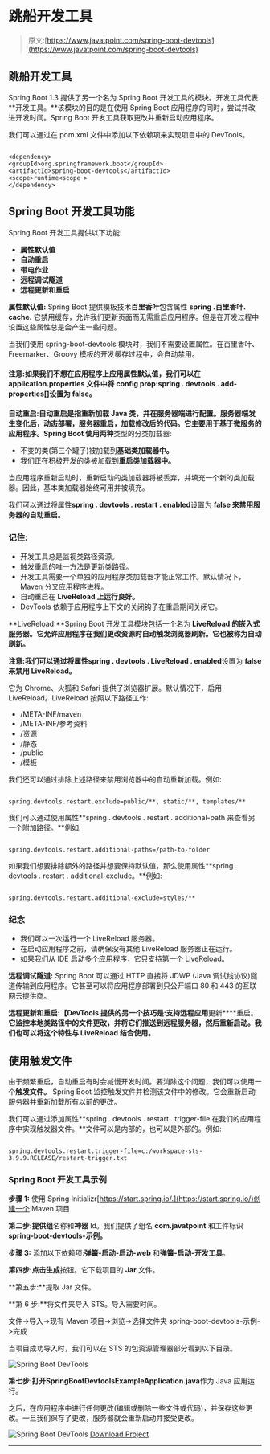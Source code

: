 # 跳船开发工具

> 原文:[https://www.javatpoint.com/spring-boot-devtools](https://www.javatpoint.com/spring-boot-devtools)

## 跳船开发工具

Spring Boot 1.3 提供了另一个名为 Spring Boot 开发工具的模块。开发工具代表**开发工具。**该模块的目的是在使用 Spring Boot 应用程序的同时，尝试并改进开发时间。Spring Boot 开发工具获取更改并重新启动应用程序。

我们可以通过在 pom.xml 文件中添加以下依赖项来实现项目中的 DevTools。

```

<dependency>
<groupId>org.springframework.boot</groupId>
<artifactId>spring-boot-devtools</artifactId>
<scope>runtime<scope >
</dependency>

```

## Spring Boot 开发工具功能

Spring Boot 开发工具提供以下功能:

*   **属性默认值**
*   **自动重启**
*   **带电作业**
*   **远程调试隧道**
*   **远程更新和重启**

**属性默认值:** Spring Boot 提供模板技术**百里香叶**包含属性 **spring .百里香叶. cache.** 它禁用缓存，允许我们更新页面而无需重启应用程序。但是在开发过程中设置这些属性总是会产生一些问题。

当我们使用 spring-boot-devtools 模块时，我们不需要设置属性。在百里香叶、Freemarker、Groovy 模板的开发缓存过程中，会自动禁用。

#### 注意:如果我们不想在应用程序上应用属性默认值，我们可以在 application.properties 文件中将 config prop:spring . devtools . add-properties[]设置为 false。

**自动重启:**自动重启是指重新加载 Java 类，并在服务器端进行配置。服务器端发生变化后，动态部署，服务器重启，加载修改后的代码。它主要用于基于微服务的应用程序。Spring Boot 使用**两种**类型的分类加载器:

*   不变的类(第三个罐子)被加载到**基础类加载器中。**
*   我们正在积极开发的类被加载到**重启类加载器中。**

当应用程序重新启动时，重新启动的类加载器将被丢弃，并填充一个新的类加载器。因此，基本类加载器始终可用并被填充。

我们可以通过将属性**spring . devtools . restart . enabled**设置为 **false 来禁用服务器的自动重启。**

### 记住:

*   开发工具总是监视类路径资源。
*   触发重启的唯一方法是更新类路径。
*   开发工具需要一个单独的应用程序类加载器才能正常工作。默认情况下，Maven 分叉应用程序进程。
*   自动重启在 **LiveReload 上运行良好。**
*   DevTools 依赖于应用程序上下文的关闭钩子在重启期间关闭它。

**LiveReload:**Spring Boot 开发工具模块包括一个名为 **LiveReload 的嵌入式服务器。**它允许应用程序在我们更改资源时自动触发浏览器刷新。它也被称为**自动刷新。**

**注意:**我们可以通过将属性**spring . devtools . LiveReload . enabled**设置为 **false 来禁用 LiveReload。**

它为 Chrome、火狐和 Safari 提供了浏览器扩展。默认情况下，启用 LiveReload。LiveReload 按照以下路径工作:

*   /META-INF/maven
*   /META-INF/参考资料
*   /资源
*   /静态
*   /public
*   /模板

我们还可以通过排除上述路径来禁用浏览器中的自动重新加载。例如:

```

spring.devtools.restart.exclude=public/**, static/**, templates/**

```

我们可以通过使用属性**spring . devtools . restart . additional-path 来查看另一个附加路径。**例如:

```

spring.devtools.restart.additional-paths=/path-to-folder

```

如果我们想要排除额外的路径并想要保持默认值，那么使用属性**spring . devtools . restart . additional-exclude。**例如:

```

spring.devtools.restart.additional-exclude=styles/**

```

### 纪念

*   我们可以一次运行一个 LiveReload 服务器。
*   在启动应用程序之前，请确保没有其他 LiveReload 服务器正在运行。
*   如果我们从 IDE 启动多个应用程序，它只支持第一个 LiveReload。

**远程调试隧道:** Spring Boot 可以通过 HTTP 直接将 JDWP (Java 调试线协议)隧道传输到应用程序。它甚至可以将应用程序部署到只公开端口 80 和 443 的互联网云提供商。

**远程更新和重启:【DevTools 提供的另一个技巧是:支持远程应用**更新****重启。**它监控本地类路径中的文件更改，并将它们推送到远程服务器，然后重新启动。我们也可以将这个特性与 LiveReload 结合使用。**

## 使用触发文件

由于频繁重启，自动重启有时会减慢开发时间。要消除这个问题，我们可以使用一个**触发文件。** Spring Boot 监控触发文件并检测该文件中的修改。它会重新启动服务器并重新加载所有以前的更改。

我们可以通过添加属性**spring . devtools . restart . trigger-file 在我们的应用程序中实现触发器文件。**文件可以是内部的，也可以是外部的。例如:

```

spring.devtools.restart.trigger-file=c:/workspace-sts-3.9.9.RELEASE/restart-trigger.txt

```

### Spring Boot 开发工具示例

**步骤 1:** 使用 Spring Initializr[https://start.spring.io/.](https://start.spring.io/)创建一个 Maven 项目

**第二步:**提供**组**名称和**神器** Id。我们提供了组名 **com.javatpoint** 和工件标识**spring-boot-devtools-示例。**

**步骤 3:** 添加以下依赖项:**弹簧-启动-启动-web** 和**弹簧-启动-开发工具**。

**第四步:**点击**生成**按钮。它下载项目的 **Jar** 文件。

**第五步:**提取 Jar 文件。

**第 6 步:**将文件夹导入 STS。导入需要时间。

文件->导入->现有 Maven 项目->浏览->选择文件夹 spring-boot-devtools-示例->完成

当项目成功导入时，我们可以在 STS 的包资源管理器部分看到以下目录。

![Spring Boot DevTools](../Images/a2583d22b1b615740ae44f981913c6bb.png)

**第七步:**打开**SpringBootDevtoolsExampleApplication.java**作为 Java 应用运行。

之后，在应用程序中进行任何更改(编辑或删除一些文件或代码)，并保存这些更改。一旦我们保存了更改，服务器就会重新启动并接受更改。

![Spring Boot DevTools](../Images/0dea08e1ab3ebc633b4f4d644228b7c6.png)
[Download Project](https://static.javatpoint.com/springboot/download/spring-boot-devtools-example.zip)

* * *